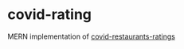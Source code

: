 # covid-rating

MERN implementation of [covid-restaurants-ratings](https://github.com/minhd-vu/covid-restaurants-ratings)
